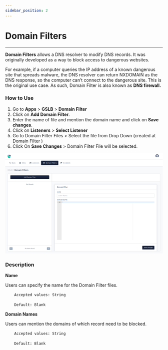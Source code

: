 ```yaml
---
sidebar_position: 2
---
```


# Domain Filters

---

**Domain Filters** allows a DNS resolver to modify DNS records. It was originally developed as a way to block access to dangerous websites.  

For example, if a computer queries the IP address of a known dangerous site that spreads malware, the DNS resolver can return NXDOMAIN as the DNS response, so the computer can’t connect to the dangerous site. This is the original use case. As such, Domain Filter is also known as **DNS firewall.**  

### How to Use

1. Go to **Apps** > **GSLB** > **Domain Filter** 
2. Click on **Add Domain Filter**.
3. Enter the name of file and mention the domain name and click on **Save changes**.
4. Click on **Listeners** > **Select Listener** 
5. Go to Domain Filter Files > Select the file from Drop Down (created at Domain Filter )
6. Click On **Save Changes** > Domain Filter File will be selected.

![domain filters](/img/gslb/v8/domain_filter.png)

### Description

**Name**

Users can specify the name for the Domain Filter files.

```
    Accepted values: String

    Default: Blank 
```


**Domain Names**

Users can mention the domains of which record need to be blocked.

```
    Accepted values: String

    Default: Blank
```

